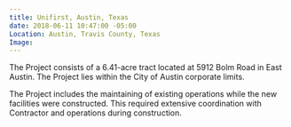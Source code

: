 ```yaml
---
title: Unifirst, Austin, Texas
date: 2018-06-11 10:47:00 -05:00
Location: Austin, Travis County, Texas
Image: 
---
```


The Project consists of a 6.41-acre tract located at 5912 Bolm Road in East Austin.  The Project lies within the City of Austin corporate limits.  

The Project includes the maintaining of existing operations while the new facilities were constructed.  This required extensive coordination with Contractor and operations during construction.